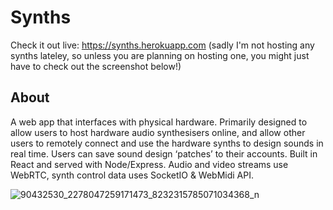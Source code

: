 # Synths
Check it out live: <https://synths.herokuapp.com>
(sadly I'm not hosting any synths lateley, so unless you are planning on hosting one, you might just have to check out the screenshot below!)

## About
A web app that interfaces with physical hardware. Primarily designed to allow users to host hardware audio synthesisers online, and allow other users to remotely connect and use the hardware synths to design sounds in real time. Users can save sound design ‘patches’ to their accounts. Built in React and served with Node/Express. Audio and video streams use WebRTC, synth control data uses SocketIO & WebMidi API. 

![90432530_2278047259171473_8232315785071034368_n](https://user-images.githubusercontent.com/54731620/121037867-67074c80-c7e2-11eb-9a93-f6f73031afa0.jpg)
